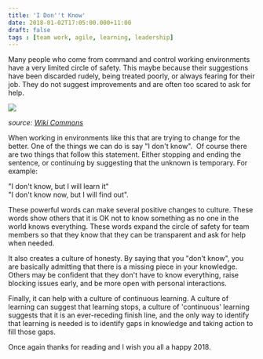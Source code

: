 ```yaml
---
title: 'I Don''t Know'
date: 2018-01-02T17:05:00.000+11:00
draft: false
tags : [team work, agile, learning, leadership]
---
```


Many people who come from command and control working environments have a very limited circle of safety. This maybe because their suggestions have been discarded rudely, being treated poorly, or always fearing for their job. They do not suggest improvements and are often too scared to ask for help.  

[![](https://4.bp.blogspot.com/-9dzWbQcZoaA/WkrQ8ubHw-I/AAAAAAAAPVk/ipHnvtzf-jUPgs678VDP1ftoCIqpIRb6gCLcBGAs/s200/White_square_with_question_mark%255B1%255D.png)](https://4.bp.blogspot.com/-9dzWbQcZoaA/WkrQ8ubHw-I/AAAAAAAAPVk/ipHnvtzf-jUPgs678VDP1ftoCIqpIRb6gCLcBGAs/s1600/White_square_with_question_mark%255B1%255D.png)

*source: [Wiki Commons](https://commons.wikimedia.org/wiki/Main_Page)*


[](https://www.blogger.com/null)When working in environments like this that are trying to change for the better. One of the things we can do is say "I don't know".  Of course there are two things that follow this statement. Either stopping and ending the sentence, or continuing by suggesting that the unknown is temporary. For example:  

"I don't know, but I will learn it"  
"I don't know now, but I will find out".  

These powerful words can make several positive changes to culture. These words show others that it is OK not to know something as no one in the world knows everything. These words expand the circle of safety for team members so that they know that they can be transparent and ask for help when needed.  

It also creates a culture of honesty. By saying that you "don't know", you are basically admitting that there is a missing piece in your knowledge. Others may be confident that they don't have to know everything, raise blocking issues early, and be more open with personal interactions.  

Finally, it can help with a culture of continuous learning. A culture of learning can suggest that learning stops, a culture of 'continuous' learning suggests that it is an ever-receding finish line, and the only way to identify that learning is needed is to identify gaps in knowledge and taking action to fill those gaps.

Once again thanks for reading and I wish you all a happy 2018.